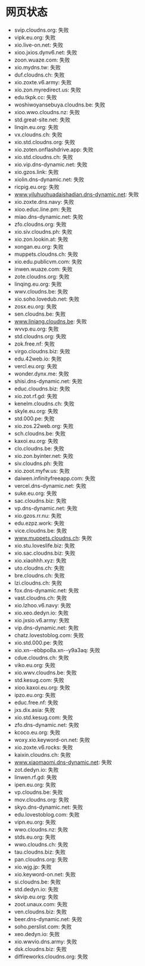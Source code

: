 # 网页状态
- svip.cloudns.org: 失败
- vipk.eu.org: 失败
- xio.live-on.net: 失败
- xioo.jxios.dynv6.net: 失败
- zoon.wuaze.com: 失败
- xio.mydns.tw: 失败
- duf.cloudns.ch: 失败
- xio.zoxte.v6.army: 失败
- xio.zon.myredirect.us: 失败
- edu.tkpk.cc: 失败
- woshiwoyansebuya.cloudns.be: 失败
- xioo.wwo.cloudns.nz: 失败
- std.great-site.net: 失败
- linqin.eu.org: 失败
- vx.cloudns.ch: 失败
- xio.std.cloudns.org: 失败
- xio.zoten.onflashdrive.app: 失败
- xio.std.cloudns.ch: 失败
- xio.vip.dns-dynamic.net: 失败
- xio.gzos.link: 失败
- xiolin.dns-dynamic.net: 失败
- ricpig.eu.org: 失败
- www.yiluhuohuadaishadian.dns-dynamic.net: 失败
- xio.zoxte.dns.navy: 失败
- xioo.educ.line.pm: 失败
- miao.dns-dynamic.net: 失败
- zfo.cloudns.org: 失败
- xio.siv.cloudns.ph: 失败
- xio.zon.lookin.at: 失败
- xongan.eu.org: 失败
- muppets.cloudns.ch: 失败
- xio.edu.publicvm.com: 失败
- inwen.wuaze.com: 失败
- zote.cloudns.org: 失败
- linqing.eu.org: 失败
- wwv.cloudns.be: 失败
- xio.soho.lovedub.net: 失败
- zosx.eu.org: 失败
- sen.cloudns.be: 失败
- www.liniang.cloudns.be: 失败
- wvvp.eu.org: 失败
- std.cloudns.org: 失败
- zok.free.nf: 失败
- virgo.cloudns.biz: 失败
- edu.42web.io: 失败
- vercl.eu.org: 失败
- wonder.dynx.me: 失败
- shisi.dns-dynamic.net: 失败
- educ.cloudns.biz: 失败
- xio.zot.rf.gd: 失败
- kenelm.cloudns.ch: 失败
- skyle.eu.org: 失败
- std.000.pe: 失败
- xio.zos.22web.org: 失败
- sch.cloudns.be: 失败
- kaxoi.eu.org: 失败
- clo.cloudns.be: 失败
- xio.zon.byinter.net: 失败
- siv.cloudns.ph: 失败
- xio.zoot.myfw.us: 失败
- daiwen.infinityfreeapp.com: 失败
- vercel.dns-dynamic.net: 失败
- suke.eu.org: 失败
- sac.cloudns.biz: 失败
- vp.dns-dynamic.net: 失败
- xio.gzos.rr.nu: 失败
- edu.ezpz.work: 失败
- vice.cloudns.be: 失败
- www.muppets.cloudns.ch: 失败
- xio.stu.loveslife.biz: 失败
- xio.sac.cloudns.biz: 失败
- xio.xiaohhh.xyz: 失败
- uto.cloudns.ch: 失败
- bre.cloudns.ch: 失败
- lzi.cloudns.ch: 失败
- fox.dns-dynamic.net: 失败
- vast.cloudns.ch: 失败
- xio.lzhoo.v6.navy: 失败
- xio.xeo.dedyn.io: 失败
- xio.jxsio.v6.army: 失败
- vip.dns-dynamic.net: 失败
- chatz.lovestoblog.com: 失败
- xio.std.000.pe: 失败
- xio.xn--ebbpo8a.xn--y9a3aq: 失败
- cdue.cloudns.ch: 失败
- viko.eu.org: 失败
- xio.wwv.cloudns.be: 失败
- std.kesug.com: 失败
- xioo.kaxoi.eu.org: 失败
- ipzo.eu.org: 失败
- educ.free.nf: 失败
- jxs.dix.asia: 失败
- xio.std.kesug.com: 失败
- zfo.dns-dynamic.net: 失败
- kcoco.eu.org: 失败
- woxy.xio.keyword-on.net: 失败
- xio.zoxte.v6.rocks: 失败
- kaixin.cloudns.ch: 失败
- www.xiaomaomi.dns-dynamic.net: 失败
- zot.dedyn.io: 失败
- linwen.rf.gd: 失败
- ipen.eu.org: 失败
- vp.cloudns.be: 失败
- mov.cloudns.org: 失败
- skyo.dns-dynamic.net: 失败
- edu.lovestoblog.com: 失败
- vipn.eu.org: 失败
- wwo.cloudns.nz: 失败
- stds.eu.org: 失败
- wwo.cloudns.ch: 失败
- tau.cloudns.biz: 失败
- pan.cloudns.org: 失败
- xio.wjg.jp: 失败
- xio.keyword-on.net: 失败
- si.cloudns.be: 失败
- std.dedyn.io: 失败
- skvip.eu.org: 失败
- zoot.unaux.com: 失败
- ven.cloudns.biz: 失败
- beer.dns-dynamic.net: 失败
- soho.perslist.com: 失败
- xeo.dedyn.io: 失败
- xio.wwvio.dns.army: 失败
- dsk.cloudns.biz: 失败
- diffireworks.cloudns.org: 失败
